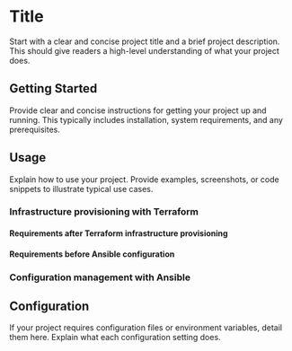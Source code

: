 # Title

Start with a clear and concise project title and a brief project description. This should give readers a high-level understanding of what your project does.

## Getting Started

Provide clear and concise instructions for getting your project up and running. This typically includes installation, system requirements, and any prerequisites.

## Usage

Explain how to use your project. Provide examples, screenshots, or code snippets to illustrate typical use cases.

### Infrastructure provisioning with Terraform  

#### Requirements after Terraform infrastructure provisioning

#### Requirements before Ansible configuration

### Configuration management with Ansible

## Configuration

If your project requires configuration files or environment variables, detail them here. Explain what each configuration setting does.
